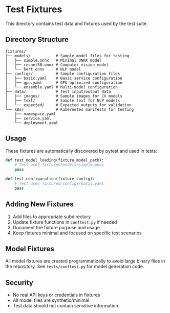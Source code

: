 # Test Fixtures

This directory contains test data and fixtures used by the test suite.

## Directory Structure

```
fixtures/
├── models/           # Sample model files for testing
│   ├── simple.onnx   # Minimal ONNX model
│   ├── resnet50.onnx # Computer vision model
│   └── bert.onnx     # NLP model
├── configs/          # Sample configuration files
│   ├── basic.yaml    # Basic service configuration
│   ├── gpu.yaml      # GPU-optimized configuration
│   └── ensemble.yaml # Multi-model configuration
├── data/             # Test input/output data
│   ├── images/       # Sample images for CV models
│   ├── text/         # Sample text for NLP models
│   └── expected/     # Expected outputs for validation
└── k8s/              # Kubernetes manifests for testing
    ├── namespace.yaml
    ├── service.yaml
    └── deployment.yaml
```

## Usage

These fixtures are automatically discovered by pytest and used in tests:

```python
def test_model_loading(fixture_model_path):
    # Test uses fixtures/models/simple.onnx
    pass

def test_configuration(fixture_config):
    # Test uses fixtures/configs/basic.yaml
    pass
```

## Adding New Fixtures

1. Add files to appropriate subdirectory
2. Update fixture functions in `conftest.py` if needed
3. Document the fixture purpose and usage
4. Keep fixtures minimal and focused on specific test scenarios

## Model Fixtures

All model fixtures are created programmatically to avoid large binary files in the repository. See `tests/conftest.py` for model generation code.

## Security

- No real API keys or credentials in fixtures
- All model files are synthetic/minimal
- Test data should not contain sensitive information